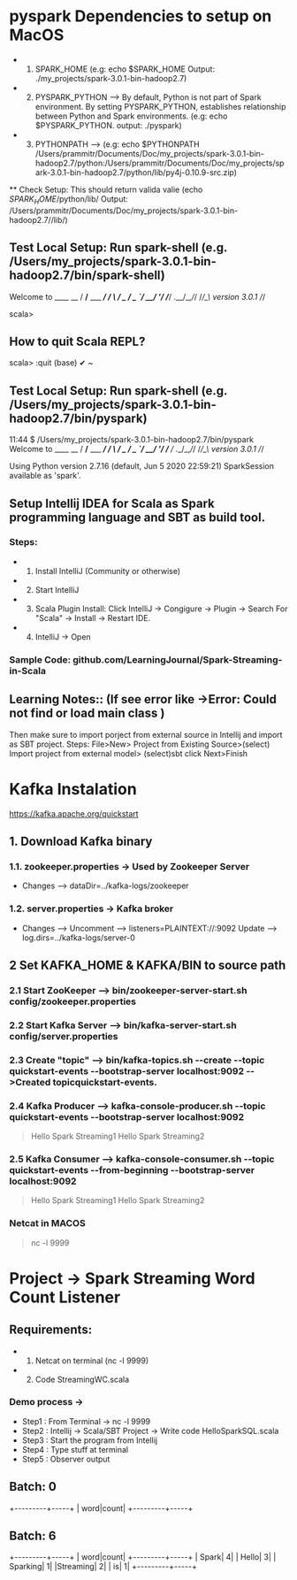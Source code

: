 # pyspark Dependencies to setup on MacOS

* 1. SPARK_HOME (e.g: echo $SPARK_HOME Output: ./my_projects/spark-3.0.1-bin-hadoop2.7)
* 2. PYSPARK_PYTHON --> By default, Python is not part of Spark environment. By setting PYSPARK_PYTHON, establishes relationship between Python and Spark environments. (e.g: echo $PYSPARK_PYTHON. output: ./pyspark)
* 3. PYTHONPATH --> (e.g: echo $PYTHONPATH
/Users/prammitr/Documents/Doc/my_projects/spark-3.0.1-bin-hadoop2.7/python:/Users/prammitr/Documents/Doc/my_projects/spark-3.0.1-bin-hadoop2.7/python/lib/py4j-0.10.9-src.zip)

** Check Setup: This should return valida valie (echo $SPARK_HOME/$python/lib/ Output: /Users/prammitr/Documents/Doc/my_projects/spark-3.0.1-bin-hadoop2.7//lib/)


## Test Local Setup: Run spark-shell (e.g. /Users/my_projects/spark-3.0.1-bin-hadoop2.7/bin/spark-shell)

Welcome to
      ____              __
     / __/__  ___ _____/ /__
    _\ \/ _ \/ _ `/ __/  '_/
   /___/ .__/\_,_/_/ /_/\_\   version 3.0.1
      /_/

scala>

## How to quit Scala REPL?

scala> :quit
(base) ✔ ~

## Test Local Setup: Run spark-shell (e.g. /Users/my_projects/spark-3.0.1-bin-hadoop2.7/bin/pyspark)

11:44 $ /Users/my_projects/spark-3.0.1-bin-hadoop2.7/bin/pyspark
Welcome to
      ____              __
     / __/__  ___ _____/ /__
    _\ \/ _ \/ _ `/ __/  '_/
   /__ / .__/\_,_/_/ /_/\_\   version 3.0.1
      /_/

Using Python version 2.7.16 (default, Jun  5 2020 22:59:21)
SparkSession available as 'spark'.

## Setup Intellij IDEA for Scala as Spark programming language and SBT as build tool.
### Steps:
* 1. Install IntelliJ (Community or otherwise)
* 2. Start IntelliJ
* 3. Scala Plugin Install: Click IntelliJ -> Congigure -> Plugin -> Search For "Scala" -> Install -> Restart IDE.
* 4. IntelliJ -> Open

### Sample Code: github.com/LearningJournal/Spark-Streaming-in-Scala

## Learning Notes:: (If see error like ->Error: Could not find or load main class )
Then make sure to import porject from external source in Intellij and import as SBT project.
Steps: File>New> Project from Existing Source>(select) Import project from external model> (select)sbt click Next>Finish


# Kafka Instalation
https://kafka.apache.org/quickstart
## 1. Download Kafka binary
### 1.1. zookeeper.properties -> Used by Zookeeper Server
* Changes --> dataDir=../kafka-logs/zookeeper
### 1.2. server.properties -> Kafka broker
* Changes --> Uncomment --> listeners=PLAINTEXT://:9092
Update --> log.dirs=../kafka-logs/server-0

## 2 Set KAFKA_HOME & KAFKA/BIN to source path
### 2.1 Start ZooKeeper --> bin/zookeeper-server-start.sh config/zookeeper.properties
### 2.2 Start Kafka Server --> bin/kafka-server-start.sh config/server.properties
### 2.3 Create "topic" --> bin/kafka-topics.sh --create --topic quickstart-events --bootstrap-server localhost:9092 -->Created topicquickstart-events.
### 2.4 Kafka Producer --> kafka-console-producer.sh --topic quickstart-events --bootstrap-server localhost:9092
>Hello Spark Streaming1
>Hello Spark Streaming2

### 2.5 Kafka Consumer --> kafka-console-consumer.sh --topic quickstart-events --from-beginning --bootstrap-server localhost:9092
>Hello Spark Streaming1
>Hello Spark Streaming2


### Netcat in MACOS
> nc -l 9999

# Project -> Spark Streaming Word Count Listener
## Requirements:
* 1. Netcat on terminal (nc -l 9999)
* 2. Code StreamingWC.scala

### Demo process ->
* Step1 : From Terminal -> nc -l 9999
* Step2 : Intellij -> Scala/SBT Project -> Write code HelloSparkSQL.scala
* Step3 : Start the program from Intellij
* Step4 : Type stuff at terminal
* Step5 : Observer output

Batch: 0
-------------------------------------------
+---------+-----+
|     word|count|
+---------+-----+

Batch: 6
-------------------------------------------
+---------+-----+
|     word|count|
+---------+-----+
|    Spark|    4|
|    Hello|    3|
| Sparking|    1|
|Streaming|    2|
|       is|    1|
+---------+-----+




